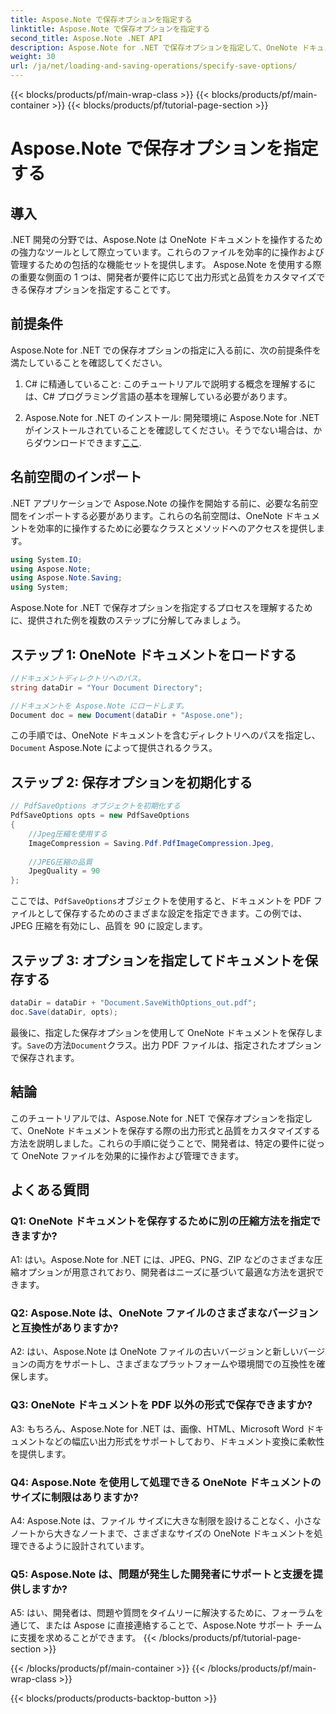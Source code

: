 ```yaml
---
title: Aspose.Note で保存オプションを指定する
linktitle: Aspose.Note で保存オプションを指定する
second_title: Aspose.Note .NET API
description: Aspose.Note for .NET で保存オプションを指定して、OneNote ドキュメントの出力形式と品質をカスタマイズする方法を学びます。
weight: 30
url: /ja/net/loading-and-saving-operations/specify-save-options/
---
```


{{< blocks/products/pf/main-wrap-class >}}
{{< blocks/products/pf/main-container >}}
{{< blocks/products/pf/tutorial-page-section >}}

# Aspose.Note で保存オプションを指定する

## 導入

.NET 開発の分野では、Aspose.Note は OneNote ドキュメントを操作するための強力なツールとして際立っています。これらのファイルを効率的に操作および管理するための包括的な機能セットを提供します。 Aspose.Note を使用する際の重要な側面の 1 つは、開発者が要件に応じて出力形式と品質をカスタマイズできる保存オプションを指定することです。

## 前提条件

Aspose.Note for .NET での保存オプションの指定に入る前に、次の前提条件を満たしていることを確認してください。

1. C# に精通していること: このチュートリアルで説明する概念を理解するには、C# プログラミング言語の基本を理解している必要があります。
   
2.  Aspose.Note for .NET のインストール: 開発環境に Aspose.Note for .NET がインストールされていることを確認してください。そうでない場合は、からダウンロードできます[ここ](https://releases.aspose.com/note/net/).

## 名前空間のインポート

.NET アプリケーションで Aspose.Note の操作を開始する前に、必要な名前空間をインポートする必要があります。これらの名前空間は、OneNote ドキュメントを効率的に操作するために必要なクラスとメソッドへのアクセスを提供します。

```csharp
using System.IO;
using Aspose.Note;
using Aspose.Note.Saving;
using System;
```

Aspose.Note for .NET で保存オプションを指定するプロセスを理解するために、提供された例を複数のステップに分解してみましょう。

## ステップ 1: OneNote ドキュメントをロードする

```csharp
//ドキュメントディレクトリへのパス。
string dataDir = "Your Document Directory";

//ドキュメントを Aspose.Note にロードします。
Document doc = new Document(dataDir + "Aspose.one");
```

この手順では、OneNote ドキュメントを含むディレクトリへのパスを指定し、`Document` Aspose.Note によって提供されるクラス。

## ステップ 2: 保存オプションを初期化する

```csharp
// PdfSaveOptions オブジェクトを初期化する
PdfSaveOptions opts = new PdfSaveOptions
{
    //Jpeg圧縮を使用する
    ImageCompression = Saving.Pdf.PdfImageCompression.Jpeg,
    
    //JPEG圧縮の品質
    JpegQuality = 90
};
```

ここでは、`PdfSaveOptions`オブジェクトを使用すると、ドキュメントを PDF ファイルとして保存するためのさまざまな設定を指定できます。この例では、JPEG 圧縮を有効にし、品質を 90 に設定します。

## ステップ 3: オプションを指定してドキュメントを保存する

```csharp
dataDir = dataDir + "Document.SaveWithOptions_out.pdf";
doc.Save(dataDir, opts);
```

最後に、指定した保存オプションを使用して OneNote ドキュメントを保存します。`Save`の方法`Document`クラス。出力 PDF ファイルは、指定されたオプションで保存されます。

## 結論

このチュートリアルでは、Aspose.Note for .NET で保存オプションを指定して、OneNote ドキュメントを保存する際の出力形式と品質をカスタマイズする方法を説明しました。これらの手順に従うことで、開発者は、特定の要件に従って OneNote ファイルを効果的に操作および管理できます。

## よくある質問

### Q1: OneNote ドキュメントを保存するために別の圧縮方法を指定できますか?

A1: はい。Aspose.Note for .NET には、JPEG、PNG、ZIP などのさまざまな圧縮オプションが用意されており、開発者はニーズに基づいて最適な方法を選択できます。

### Q2: Aspose.Note は、OneNote ファイルのさまざまなバージョンと互換性がありますか?

A2: はい、Aspose.Note は OneNote ファイルの古いバージョンと新しいバージョンの両方をサポートし、さまざまなプラットフォームや環境間での互換性を確保します。

### Q3: OneNote ドキュメントを PDF 以外の形式で保存できますか?

A3: もちろん、Aspose.Note for .NET は、画像、HTML、Microsoft Word ドキュメントなどの幅広い出力形式をサポートしており、ドキュメント変換に柔軟性を提供します。

### Q4: Aspose.Note を使用して処理できる OneNote ドキュメントのサイズに制限はありますか?

A4: Aspose.Note は、ファイル サイズに大きな制限を設けることなく、小さなノートから大きなノートまで、さまざまなサイズの OneNote ドキュメントを処理できるように設計されています。

### Q5: Aspose.Note は、問題が発生した開発者にサポートと支援を提供しますか?

A5: はい、開発者は、問題や質問をタイムリーに解決するために、フォーラムを通じて、または Aspose に直接連絡することで、Aspose.Note サポート チームに支援を求めることができます。
{{< /blocks/products/pf/tutorial-page-section >}}

{{< /blocks/products/pf/main-container >}}
{{< /blocks/products/pf/main-wrap-class >}}

{{< blocks/products/products-backtop-button >}}
